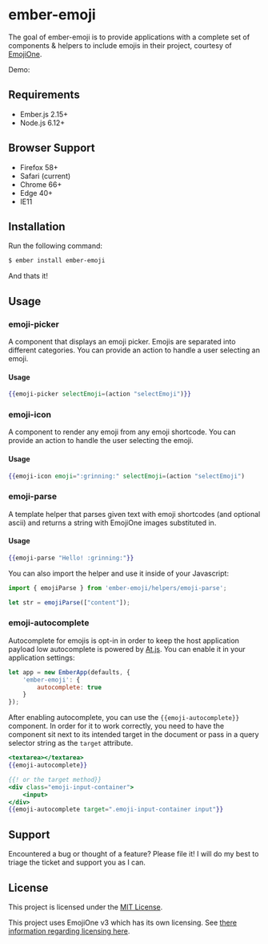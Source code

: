 ember-emoji
==============================================================================

The goal of ember-emoji is to provide applications with a complete set of
components & helpers to include emojis in their project, courtesy of
[EmojiOne](https://emojione.com).

Demo: <link>


Requirements
------------

 - Ember.js 2.15+
 - Node.js 6.12+


Browser Support
---------------

 - Firefox 58+
 - Safari (current)
 - Chrome 66+
 - Edge 40+
 - IE11


Installation
------------

Run the following command:

```bash
$ ember install ember-emoji
```

And thats it!


Usage
-----

### emoji-picker

A component that displays an emoji picker. Emojis are separated into different categories. You can provide an action to handle a user selecting an emoji.

#### Usage

```hbs
{{emoji-picker selectEmoji=(action "selectEmoji")}}
```

### emoji-icon

A component to render any emoji from any emoji shortcode. You can provide an action to handle the user selecting the emoji.

#### Usage

```hbs
{{emoji-icon emoji=":grinning:" selectEmoji=(action "selectEmoji")
```

### emoji-parse

A template helper that parses given text with emoji shortcodes (and optional ascii) and returns a string with EmojiOne images substituted in.

#### Usage

```hbs
{{emoji-parse "Hello! :grinning:"}}
```

You can also import the helper and use it inside of your Javascript:

```javascript
import { emojiParse } from 'ember-emoji/helpers/emoji-parse';

let str = emojiParse(["content"]);
```

### emoji-autocomplete

Autocomplete for emojis is opt-in in order to keep the host application payload low autocomplete is powered by [At.js](https://github.com/ichord/At.js). You can enable it in your application settings:

```javascript
let app = new EmberApp(defaults, {
    'ember-emoji': {
        autocomplete: true
    }
});
```

After enabling autocomplete, you can use the `{{emoji-autocomplete}}` component. In order for it to work correctly, you need to have the component sit next to its intended target in the document or pass in a query selector string as the `target` attribute.

```hbs
<textarea></textarea>
{{emoji-autocomplete}}

{{! or the target method}}
<div class="emoji-input-container">
    <input>
</div>
{{emoji-autocomplete target=".emoji-input-container input"}}
```


Support
-------

Encountered a bug or thought of a feature? Please file it! I will do my best to
triage the ticket and support you as I can.


License
-------

This project is licensed under the [MIT License](LICENSE.md).

This project uses EmojiOne v3 which has its own licensing. See [there information regarding licensing here](https://github.com/joypixels/emojione#license-to-use-emojione-images).
